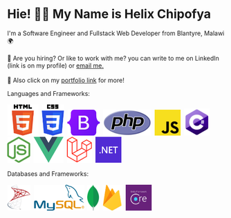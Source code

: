 # Hie! :wave::smiley: My Name is Helix Chipofya

I'm a Software Engineer and Fullstack Web Developer from Blantyre, Malawi :earth_africa: <br><br>
:mega: Are you hiring? Or like to work with me? you can write to me on LinkedIn (link is on my profile) or <a href="mailto:wonganichipofya98@gmail.com">email me.</a>
<br><br>
 :mega: Also click on my <a href="https://helixmw.github.io" target="blank">portfolio link</a> for more!


 Languages and Frameworks:<br><br>
  <img src="images/HTML.svg" height="72">&nbsp;
 <img src="images/CSS.svg" height="72">&nbsp;
 <img src="images/Bootstrap.svg" height="60">&nbsp;
  <img src="images/PHP-logo.svg" height="60">&nbsp;
 <img src="images/js.png"  height="60">&nbsp;
 <img src="images/C.png" height="63">&nbsp;
 <img src="images/nodejs.png" height="60">&nbsp;
 <img src="images/vue.png" height="60">&nbsp;
 <img src="images/Laravel.svg" height="60">&nbsp;
 <img src="images/NET.svg" height="60">&nbsp;

 Databases and Frameworks:
 <br>
 <br>
  <img src="images/new-microsoft-sql-server-logo.png" height="60">&nbsp;
  <img src="images/MySQL.svg.png" height="60">&nbsp;
  <img src="images/MongoDB.png" height="60">&nbsp;
  <img src="images/Firebase_Logo.png" height="60">&nbsp;
  <img src="images/ef.png" height="60">&nbsp;
  
 
 <!-- Add-ons I have tested with Vue.js:
 <br>
 <br>
   <img src="images/Electron.svg" height="50">&nbsp;
     <img src="images/Ionic.svg" height="50">&nbsp; -->

  




  
 
 
 

